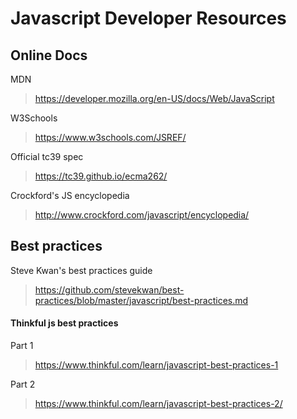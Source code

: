 # Javascript Developer Resources

## Online Docs

MDN
> https://developer.mozilla.org/en-US/docs/Web/JavaScript

W3Schools
> https://www.w3schools.com/JSREF/

Official tc39 spec
> https://tc39.github.io/ecma262/

Crockford's JS encyclopedia
> http://www.crockford.com/javascript/encyclopedia/

## Best practices

Steve Kwan's best practices guide
> https://github.com/stevekwan/best-practices/blob/master/javascript/best-practices.md

#### Thinkful js best practices
Part 1
> https://www.thinkful.com/learn/javascript-best-practices-1

Part 2
> https://www.thinkful.com/learn/javascript-best-practices-2/


